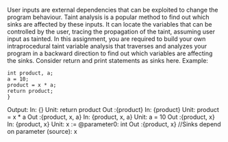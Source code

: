User inputs are external dependencies that can be exploited to change the program behaviour. Taint analysis is a popular method to find out which sinks are affected by these inputs. It can locate the variables that can be controlled by the user, tracing the propagation of the taint, assuming user input as tainted. In this assignment, you are required to build your own intraprocedural taint variable analysis that traverses and analyzes your program in a backward direction to find out which variables are affecting the sinks. Consider return and print statements as sinks here.
Example:
 ```int bar1(int x) {
int product, a;
a = 10;
product = x * a;
return product;
}
```
Output:
In: {}
Unit: return product
Out :{product}
In: {product}
Unit: product = x * a
Out :{product, x, a}
In: {product, x, a}
Unit: a = 10
Out :{product, x}
In: {product, x}
Unit: x := @parameter0: int
Out :{product, x}
//Sinks depend on parameter (source):
x
